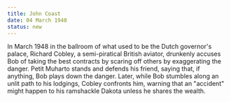 ```yaml
---
title: John Coast
date: 04 March 1948 
status: new
---
```


In March 1948 in the ballroom of what used to be the Dutch governor's
palace, Richard Cobley, a semi-piratical British aviator, drunkenly
accuses Bob of taking the best contracts by scaring off others by
exaggerating the danger. Petit Muharto stands and defends his friend,
saying that, if anything, Bob plays down the danger. Later, while Bob
stumbles along an unlit path to his lodgings, Cobley confronts him,
warning that an "accident" might happen to his ramshackle Dakota unless
he shares the wealth.
